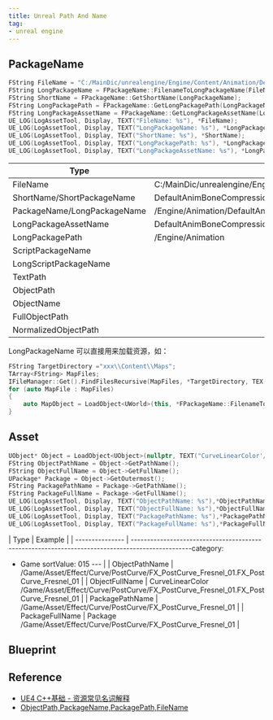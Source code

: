 ```yaml
---
title: Unreal Path And Name
tag:
- unreal engine
---
```


## PackageName

```cpp
FString FileName = "C:/MainDic/unrealengine/Engine/Content/Animation/DefaultAnimBoneCompressionSettings.uasset";
FString LongPackageName = FPackageName::FilenameToLongPackageName(FileName);
FString ShortName = FPackageName::GetShortName(LongPackageName);
FString LongPackagePath = FPackageName::GetLongPackagePath(LongPackageName);
FString LongPackageAssetName = FPackageName::GetLongPackageAssetName(LongPackageName);
UE_LOG(LogAssetTool, Display, TEXT("FileName: %s"), *FileName);
UE_LOG(LogAssetTool, Display, TEXT("LongPackageName: %s"), *LongPackageName);
UE_LOG(LogAssetTool, Display, TEXT("ShortName: %s"), *ShortName);
UE_LOG(LogAssetTool, Display, TEXT("LongPackagePath: %s"), *LongPackagePath);
UE_LOG(LogAssetTool, Display, TEXT("LongPackageAssetName: %s"), *LongPackageAssetName);
```

| Type                        | Example                                                                                    |
| --------------------------- | ------------------------------------------------------------------------------------------ |
| FileName                    | C:/MainDic/unrealengine/Engine/Content/Animation/DefaultAnimBoneCompressionSettings.uasset |
| ShortName/ShortPackageName  | DefaultAnimBoneCompressionSettings                                                         |
| PackageName/LongPackageName | /Engine/Animation/DefaultAnimBoneCompressionSettings                                       |
| LongPackageAssetName        | DefaultAnimBoneCompressionSettings                                                         |
| LongPackagePath             | /Engine/Animation                                                                          |
| ScriptPackageName           |                                                                                            |
| LongScriptPackageName       |                                                                                            |
| TextPath                    |                                                                                            |
| ObjectPath                  |                                                                                            |
| ObjectName                  |                                                                                            |
| FullObjectPath              |                                                                                            |
| NormalizedObjectPath        |                                                                                            |

LongPackageName 可以直接用来加载资源，如：

```cpp
FString TargetDirectory ="xxx\\Content\\Maps";
TArray<FString> MapFiles;
IFileManager::Get().FindFilesRecursive(MapFiles, *TargetDirectory, TEX("*.umap"), true, false, false);
for (auto MapFile : MapFiles)
{
	auto MapObject = LoadObject<UWorld>(this, *FPackageName::FilenameToLongPackageName(MapFile));
}
```

## Asset

```cpp
UObject* Object = LoadObject<UObject>(nullptr, TEXT("CurveLinearColor'/Game/Asset/Effect/Curve/PostCurve/FX_PostCurve_Fresnel_01.FX_PostCurve_Fresnel_01'"));
FString ObjectPathName = Object->GetPathName();
FString ObjectFullName = Object->GetFullName();
UPackage* Package = Object->GetOutermost();
FString PackagePathName = Package->GetPathName();
FString PackageFullName = Package->GetFullName();
UE_LOG(LogAssetTool, Display, TEXT("ObjectPathName: %s"),*ObjectPathName);
UE_LOG(LogAssetTool, Display, TEXT("ObjectFullName: %s"),*ObjectFullName);
UE_LOG(LogAssetTool, Display, TEXT("PackagePathName: %s"),*PackagePathName);
UE_LOG(LogAssetTool, Display, TEXT("PackageFullName: %s"),*PackageFullName);
```

| Type            | Example                                                                                             |
| --------------- | ------------------------------------------------------------------------------------------------category:
 - Game
sortValue: 015
--- |
| ObjectPathName  | /Game/Asset/Effect/Curve/PostCurve/FX_PostCurve_Fresnel_01.FX_PostCurve_Fresnel_01                  |
| ObjectFullName  | CurveLinearColor /Game/Asset/Effect/Curve/PostCurve/FX_PostCurve_Fresnel_01.FX_PostCurve_Fresnel_01 |
| PackagePathName | /Game/Asset/Effect/Curve/PostCurve/FX_PostCurve_Fresnel_01                                          |
| PackageFullName | Package /Game/Asset/Effect/Curve/PostCurve/FX_PostCurve_Fresnel_01                                  |

## Blueprint

## Reference

- [UE4 C++基础 - 资源常见名词解释](https://zhuanlan.zhihu.com/p/152201635)
- [ObjectPath,PackageName,PackagePath,FileName](https://www.bilibili.com/read/cv35377235/)
